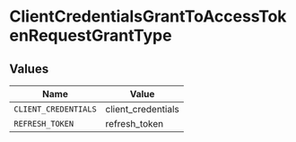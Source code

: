 # ClientCredentialsGrantToAccessTokenRequestGrantType


## Values

| Name                 | Value                |
| -------------------- | -------------------- |
| `CLIENT_CREDENTIALS` | client_credentials   |
| `REFRESH_TOKEN`      | refresh_token        |